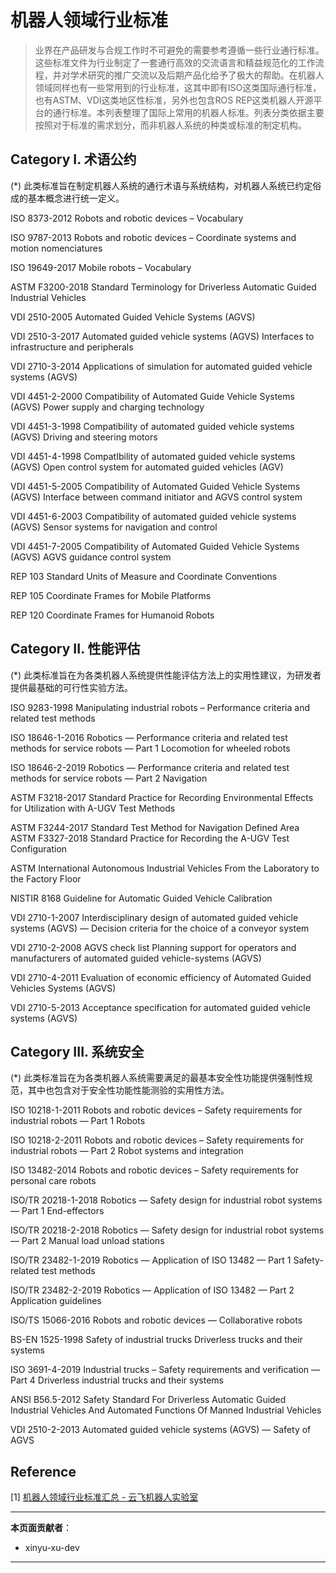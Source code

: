 # 机器人领域行业标准

> 业界在产品研发与合规工作时不可避免的需要参考遵循一些行业通行标准。这些标准文件为行业制定了一套通行高效的交流语言和精益规范化的工作流程，并对学术研究的推广交流以及后期产品化给予了极大的帮助。在机器人领域同样也有一些常用到的行业标准，这其中即有ISO这类国际通行标准，也有ASTM、VDI这类地区性标准，另外也包含ROS REP这类机器人开源平台的通行标准。本列表整理了国际上常用的机器人标准。列表分类依据主要按照对于标准的需求划分，而非机器人系统的种类或标准的制定机构。

## Category I. 术语公约
(*) 此类标准旨在制定机器人系统的通行术语与系统结构，对机器人系统已约定俗成的基本概念进行统一定义。

ISO 8373-2012 Robots and robotic devices – Vocabulary

ISO 9787-2013 Robots and robotic devices – Coordinate systems and motion nomenciatures

ISO 19649-2017 Mobile robots – Vocabulary

ASTM F3200-2018 Standard Terminology for Driverless Automatic Guided Industrial Vehicles

VDI 2510-2005 Automated Guided Vehicle Systems (AGVS)

VDI 2510-3-2017 Automated guided vehicle systems (AGVS) Interfaces to infrastructure and peripherals

VDI 2710-3-2014 Applications of simulation for automated guided vehicle systems (AGVS)

VDI 4451-2-2000 Compatibility of Automated Guide Vehicle Systems (AGVS) Power supply and charging technology

VDI 4451-3-1998 Compatibility of automated guided vehicle systems (AGVS) Driving and steering motors

VDI 4451-4-1998 CompatIbility of automated guided vehicle systems (AGVS) Open control system for automated guided vehicles (AGV)

VDI 4451-5-2005 Compatibility of Automated Guided Vehicle Systems (AGVS) Interface between command initiator and AGVS control system

VDI 4451-6-2003 Compatibility of automated guided vehicle systems (AGVS) Sensor systems for navigation and control

VDI 4451-7-2005 Compatibility of Automated Guided Vehicle Systems (AGVS) AGVS guidance control system

REP 103 Standard Units of Measure and Coordinate Conventions

REP 105 Coordinate Frames for Mobile Platforms

REP 120 Coordinate Frames for Humanoid Robots

## Category II. 性能评估
(*) 此类标准旨在为各类机器人系统提供性能评估方法上的实用性建议，为研发者提供最基础的可行性实验方法。

ISO 9283-1998 Manipulating industrial robots – Performance criteria and related test methods

ISO 18646-1-2016 Robotics — Performance criteria and related test methods for service robots — Part 1 Locomotion for wheeled robots

ISO 18646-2-2019 Robotics — Performance criteria and related test methods for service robots — Part 2 Navigation

ASTM F3218-2017 Standard Practice for Recording Environmental Effects for Utilization with A-UGV Test Methods

ASTM F3244-2017 Standard Test Method for Navigation Defined Area ASTM F3327-2018 Standard Practice for Recording the A-UGV Test Configuration

ASTM International Autonomous Industrial Vehicles From the Laboratory to the Factory Floor

NISTIR 8168 Guideline for Automatic Guided Vehicle Calibration

VDI 2710-1-2007 Interdisciplinary design of automated guided vehicle systems (AGVS) — Decision criteria for the choice of a conveyor system

VDI 2710-2-2008 AGVS check list Planning support for operators and manufacturers of automated guided vehicle-systems (AGVS)

VDI 2710-4-2011 Evaluation of economic efficiency of Automated Guided Vehicles Systems (AGVS)

VDI 2710-5-2013 Acceptance specification for automated guided vehicle systems (AGVS)

## Category III. 系统安全
(*) 此类标准旨在为各类机器人系统需要满足的最基本安全性功能提供强制性规范，其中也包含对于安全性功能性能测验的实用性方法。

ISO 10218-1-2011 Robots and robotic devices – Safety requirements for industrial robots — Part 1 Robots

ISO 10218-2-2011 Robots and robotic devices – Safety requirements for industrial robots — Part 2 Robot systems and integration

ISO 13482-2014 Robots and robotic devices – Safety requirements for personal care robots

ISO/TR 20218-1-2018 Robotics — Safety design for industrial robot systems — Part 1 End-effectors

ISO/TR 20218-2-2018 Robotics — Safety design for industrial robot systems — Part 2 Manual load unload stations

ISO/TR 23482-1-2019 Robotics — Application of ISO 13482 — Part 1 Safety-related test methods

ISO/TR 23482-2-2019 Robotics — Application of ISO 13482 — Part 2 Application guidelines

ISO/TS 15066-2016 Robots and robotic devices — Collaborative robots

BS-EN 1525-1998 Safety of industrial trucks Driverless trucks and their systems

ISO 3691-4-2019 Industrial trucks – Safety requirements and verification — Part 4 Driverless industrial trucks and their systems

ANSI B56.5-2012 Safety Standard For Driverless Automatic Guided Industrial Vehicles And Automated Functions Of Manned Industrial Vehicles

VDI 2510-2-2013 Automated guided vehicle systems (AGVS) — Safety of AGVS

## Reference
[1] [机器人领域行业标准汇总 - 云飞机器人实验室](https://www.yfworld.com/?p=5753)

---

**本页面贡献者**：

- xinyu-xu-dev

---
